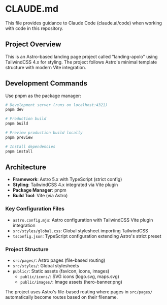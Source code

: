 # CLAUDE.md

This file provides guidance to Claude Code (claude.ai/code) when working with code in this repository.

## Project Overview

This is an Astro-based landing page project called "landing-apolo" using TailwindCSS 4.x for styling. The project follows Astro's minimal template structure with modern Vite integration.

## Development Commands

Use pnpm as the package manager:

```bash
# Development server (runs on localhost:4321)
pnpm dev

# Production build
pnpm build

# Preview production build locally
pnpm preview

# Install dependencies
pnpm install
```

## Architecture

- **Framework**: Astro 5.x with TypeScript (strict config)
- **Styling**: TailwindCSS 4.x integrated via Vite plugin
- **Package Manager**: pnpm
- **Build Tool**: Vite (via Astro)

### Key Configuration Files

- `astro.config.mjs`: Astro configuration with TailwindCSS Vite plugin integration
- `src/styles/global.css`: Global stylesheet importing TailwindCSS
- `tsconfig.json`: TypeScript configuration extending Astro's strict preset

### Project Structure

- `src/pages/`: Astro pages (file-based routing)
- `src/styles/`: Global stylesheets
- `public/`: Static assets (favicon, icons, images)
  - `public/icons/`: SVG icons (logo.svg, maps.svg)
  - `public/images/`: Image assets (hero-banner.png)

The project uses Astro's file-based routing where pages in `src/pages/` automatically become routes based on their filename.